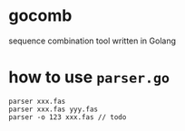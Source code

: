 # gocomb
sequence combination tool written in Golang

# how to use `parser.go`

```
parser xxx.fas
parser xxx.fas yyy.fas
parser -o 123 xxx.fas // todo
```
